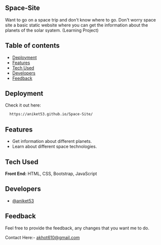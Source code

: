 
## Space-Site

Want to go on a space trip and don't know where to go. Don't worry space site a basic static website where you can get the information about the planets of the solar syatem.
(Learning Project)
## Table of contents
- [Deployment](#deployment)
- [Features](#features)
- [Tech Used](#tech-used)
- [Developers](#developers)
- [Feedback](#feedback)
## Deployment

Check it out here:

```bash
  https://aniket53.github.io/Space-Site/
```

## Features

- Get information about different planets.
- Learn about different space technologies.
## Tech Used

**Front End:** HTML, CSS, Bootstrap, JavaScript

## Developers

- [@aniket53](https://github.com/aniket53)


## Feedback

Feel free to provide the feedback, any changes that you want me to do.

Contact Here:- akhot610@gmail.com
